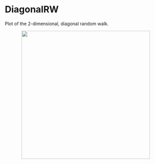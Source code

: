 # DiagonalRW
Plot of the 2-dimensional, diagonal random walk.

<div align="center">
    <img src="https://user-images.githubusercontent.com/65075293/99665991-481db480-2a62-11eb-8cf9-207998fcd628.png
g" width="400px"</img> 
</div>
